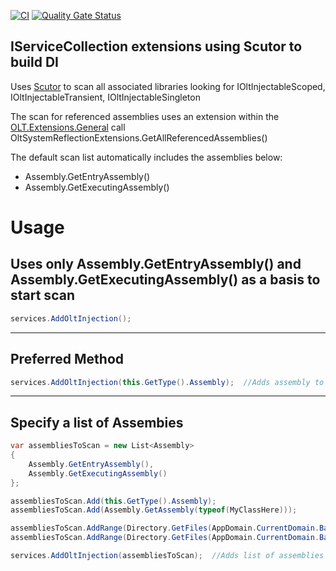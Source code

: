 ﻿[![CI](https://github.com/OuterlimitsTech/olt-dotnet-core/actions/workflows/build.yml/badge.svg)](https://github.com/OuterlimitsTech/olt-dotnet-core/actions/workflows/build.yml) [![Quality Gate Status](https://sonarcloud.io/api/project_badges/measure?project=OuterlimitsTech_olt-dotnet-core&metric=alert_status)](https://sonarcloud.io/summary/new_code?id=OuterlimitsTech_olt-dotnet-core)

## IServiceCollection extensions using Scutor to build DI

Uses [Scutor](https://www.nuget.org/packages/Scrutor/) to scan all associated libraries looking for IOltInjectableScoped, IOltInjectableTransient, IOltInjectableSingleton

The scan for referenced assemblies uses an extension within the [OLT.Extensions.General](https://www.nuget.org/packages/OLT.Extensions.General/) call OltSystemReflectionExtensions.GetAllReferencedAssemblies()

The default scan list automatically includes the assemblies below:

- Assembly.GetEntryAssembly()
- Assembly.GetExecutingAssembly()

# Usage

## Uses only Assembly.GetEntryAssembly() and Assembly.GetExecutingAssembly() as a basis to start scan

```csharp
services.AddOltInjection();
```

---

## Preferred Method

```csharp
services.AddOltInjection(this.GetType().Assembly);  //Adds assembly to scan list
```

---

## Specify a list of Assembies

```csharp
var assembliesToScan = new List<Assembly>
{
    Assembly.GetEntryAssembly(),
    Assembly.GetExecutingAssembly()
};

assembliesToScan.Add(this.GetType().Assembly);
assembliesToScan.Add(Assembly.GetAssembly(typeof(MyClassHere)));

assembliesToScan.AddRange(Directory.GetFiles(AppDomain.CurrentDomain.BaseDirectory, "OLT.App.*.dll").Select(assembly => Assembly.Load(AssemblyName.GetAssemblyName(assembly))));
assembliesToScan.AddRange(Directory.GetFiles(AppDomain.CurrentDomain.BaseDirectory, "MyApp*.dll").Select(assembly => Assembly.Load(AssemblyName.GetAssemblyName(assembly))));

services.AddOltInjection(assembliesToScan);  //Adds list of assemblies to scan list
```
